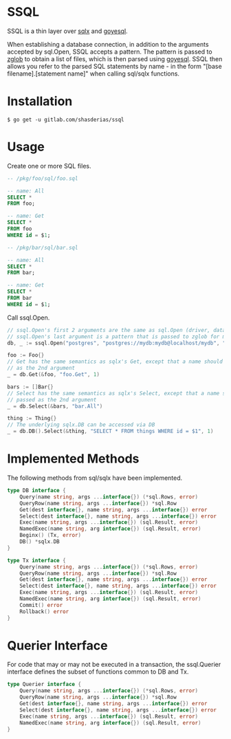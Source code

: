 # SSQL

SSQL is a thin layer over [sqlx](https://github.com/jmoiron/sqlx) and [goyesql](https://github.com/nleof/goyesql).

When establishing a database connection, in addition to the arguments accepted by sql.Open, SSQL accepts a pattern. The pattern is passed to [zglob](https://github.com/mattn/go-zglob) to obtain a list of files, which is then parsed using [goyesql](https://github.com/nleof/goyesql). SSQL then allows you refer to the parsed SQL statements by name - in the form "[base filename].[statement name]" when calling sql/sqlx functions.

# Installation

```
$ go get -u gitlab.com/shasderias/ssql
```

# Usage

Create one or more SQL files.

```sql
-- /pkg/foo/sql/foo.sql

-- name: All
SELECT *
FROM foo;

-- name: Get
SELECT *
FROM foo
WHERE id = $1;
```

```sql
-- /pkg/bar/sql/bar.sql

-- name: All
SELECT *
FROM bar;

-- name: Get
SELECT *
FROM bar
WHERE id = $1;
```

Call ssql.Open.

```go
// ssql.Open's first 2 arguments are the same as sql.Open (driver, database URL)
// ssql.Open's last argument is a pattern that is passed to zglob for matching
db, _ := ssql.Open("postgres", "postgres://mydb:mydb@localhost/mydb", "./pkg/**/.sql")

foo := Foo{}
// Get has the same semantics as sqlx's Get, except that a name should be passed
// as the 2nd argument
_ = db.Get(&foo, "foo.Get", 1)

bars := []Bar{}
// Select has the same semantics as sqlx's Select, except that a name should be
// passed as the 2nd argument
_ = db.Select(&bars, "bar.All")

thing := Thing{}
// The underlying sqlx.DB can be accessed via DB
_ = db.DB().Select(&thing, "SELECT * FROM things WHERE id = $1", 1)
```

# Implemented Methods

The following methods from sql/sqlx have been implemented.

```go
type DB interface {
	Query(name string, args ...interface{}) (*sql.Rows, error)
	QueryRow(name string, args ...interface{}) *sql.Row
	Get(dest interface{}, name string, args ...interface{}) error
	Select(dest interface{}, name string, args ...interface{}) error
	Exec(name string, args ...interface{}) (sql.Result, error)
	NamedExec(name string, arg interface{}) (sql.Result, error)
	Beginx() (Tx, error)
	DB() *sqlx.DB
}

type Tx interface {
	Query(name string, args ...interface{}) (*sql.Rows, error)
	QueryRow(name string, args ...interface{}) *sql.Row
	Get(dest interface{}, name string, args ...interface{}) error
	Select(dest interface{}, name string, args ...interface{}) error
	Exec(name string, args ...interface{}) (sql.Result, error)
	NamedExec(name string, arg interface{}) (sql.Result, error)
	Commit() error
	Rollback() error
}
```

# Querier Interface

For code that may or may not be executed in a transaction, the ssql.Querier interface defines the subset of functions common to DB and Tx.

```go
type Querier interface {
	Query(name string, args ...interface{}) (*sql.Rows, error)
	QueryRow(name string, args ...interface{}) *sql.Row
	Get(dest interface{}, name string, args ...interface{}) error
	Select(dest interface{}, name string, args ...interface{}) error
	Exec(name string, args ...interface{}) (sql.Result, error)
	NamedExec(name string, arg interface{}) (sql.Result, error)
}
```